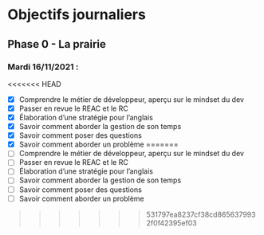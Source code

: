 # Objectifs journaliers

## Phase 0 - La prairie

### Mardi 16/11/2021 :


<<<<<<< HEAD
* [X] Comprendre le métier de développeur, aperçu sur le mindset du dev
* [X] Passer en revue le REAC et le RC
* [X] Élaboration d’une stratégie pour l’anglais
* [X] Savoir comment aborder la gestion de son temps
* [X] Savoir comment poser des questions
* [X] Savoir comment aborder un problème
=======
* [ ] Comprendre le métier de développeur, aperçu sur le mindset du dev
* [ ] Passer en revue le REAC et le RC
* [ ] Élaboration d’une stratégie pour l’anglais
* [ ] Savoir comment aborder la gestion de son temps
* [ ] Savoir comment poser des questions
* [ ] Savoir comment aborder un problème
>>>>>>> 531797ea8237cf38cd8656379932f0f42395ef03
